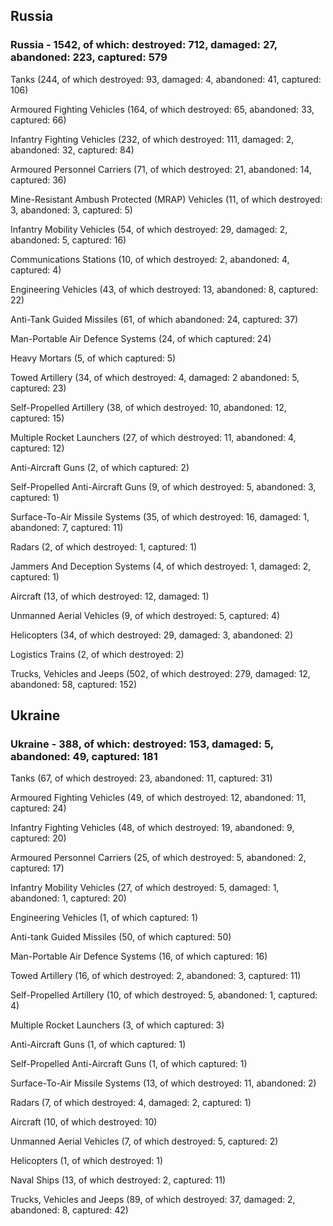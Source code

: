 
 
 ## Russia
 
 ### Russia - 1542, of which: destroyed: 712, damaged: 27, abandoned: 223, captured: 579

 

 

 Tanks (244, of which destroyed: 93, damaged: 4, abandoned: 41, captured: 106)

 Armoured Fighting Vehicles (164, of which destroyed: 65, abandoned: 33, captured: 66)

 Infantry Fighting Vehicles (232, of which destroyed: 111, damaged: 2, abandoned: 32, captured: 84)

 Armoured Personnel Carriers (71, of which destroyed: 21, abandoned: 14, captured: 36)

 Mine-Resistant Ambush Protected (MRAP) Vehicles (11, of which destroyed: 3, abandoned: 3, captured: 5)

 Infantry Mobility Vehicles (54, of which destroyed: 29, damaged: 2, abandoned: 5, captured: 16)

 Communications Stations (10, of which destroyed: 2, abandoned: 4, captured: 4)

 Engineering Vehicles (43, of which destroyed: 13, abandoned: 8, captured: 22)

 Anti-Tank Guided Missiles (61, of which abandoned: 24, captured: 37)

 Man-Portable Air Defence Systems (24, of which captured: 24)

 Heavy Mortars (5, of which captured: 5)

 Towed Artillery (34, of which destroyed: 4, damaged: 2 abandoned: 5, captured: 23)

 Self-Propelled Artillery (38, of which destroyed: 10, abandoned: 12, captured: 15)

 Multiple Rocket Launchers (27, of which destroyed: 11, abandoned: 4, captured: 12)

 Anti-Aircraft Guns (2, of which captured: 2)

 Self-Propelled Anti-Aircraft Guns (9, of which destroyed: 5, abandoned: 3, captured: 1)

 Surface-To-Air Missile Systems (35, of which destroyed: 16, damaged: 1, abandoned: 7, captured: 11)

 Radars (2, of which destroyed: 1, captured: 1)

 Jammers And Deception Systems (4, of which destroyed: 1, damaged: 2, captured: 1)

 Aircraft (13, of which destroyed: 12, damaged: 1)

 Unmanned Aerial Vehicles (9, of which destroyed: 5, captured: 4)

 Helicopters (34, of which destroyed: 29, damaged: 3, abandoned: 2)

 Logistics Trains (2, of which destroyed: 2)

 Trucks, Vehicles and Jeeps (502, of which destroyed: 279, damaged: 12, abandoned: 58, captured: 152)

 
 
 ## Ukraine
 
 ### Ukraine - 388, of which: destroyed: 153, damaged: 5, abandoned: 49, captured: 181

 

 

 Tanks (67, of which destroyed: 23, abandoned: 11, captured: 31)

 Armoured Fighting Vehicles (49, of which destroyed: 12, abandoned: 11, captured: 24)

 Infantry Fighting Vehicles (48, of which destroyed: 19, abandoned: 9, captured: 20)

 Armoured Personnel Carriers (25, of which destroyed: 5, abandoned: 2, captured: 17)

 Infantry Mobility Vehicles (27, of which destroyed: 5, damaged: 1, abandoned: 1, captured: 20)

 Engineering Vehicles (1, of which captured: 1)

 Anti-tank Guided Missiles (50, of which captured: 50)

 Man-Portable Air Defence Systems (16, of which captured: 16)

 Towed Artillery (16, of which destroyed: 2, abandoned: 3, captured: 11)

 Self-Propelled Artillery (10, of which destroyed: 5, abandoned: 1, captured: 4)

 Multiple Rocket Launchers (3, of which captured: 3)

 Anti-Aircraft Guns (1, of which captured: 1)

 Self-Propelled Anti-Aircraft Guns (1, of which captured: 1)

 Surface-To-Air Missile Systems (13, of which destroyed: 11, abandoned: 2)

 

 

 Radars (7, of which destroyed: 4, damaged: 2, captured: 1)

 Aircraft (10, of which destroyed: 10)

 Unmanned Aerial Vehicles (7, of which destroyed: 5, captured: 2)

 Helicopters (1, of which destroyed: 1)

 Naval Ships (13, of which destroyed: 2, captured: 11)

 Trucks, Vehicles and Jeeps (89, of which destroyed: 37, damaged: 2, abandoned: 8, captured: 42)

